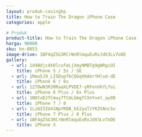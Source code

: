 ```yaml
---
layout: produk-casinghp
title: How to Train The Dragon iPhone Case
categories: apple

# Produk
product-title: How to Train The Dragon iPhone Case
harga: 90000
sku: hn-0053
image-drive: 1BF4qZ5G3RCrWnRlmquEuRxJdX3Lv7oDE
gallery:
  - url: 1d4Bdjc4X0lcufeLjXmyNMBTg9gNRgiOI
    title: iPhone 5 / 5s / SE
  - url: 1Rmu5J9_LI5DupfkCQGqVKAbrYHlsd-dE
    title: iPhone 6 / 6s
  - url: 1Z7OwN3R30RaaXLPVDE7-yRFenUkYLfoi
    title: iPhone 6 Plus / 6s Plus
  - url: 1NOtxDJfCmuy7TCmLGmgfCXnYvet_ay88
    title: iPhone 7 / 8
  - url: 1Li6I5IU41NpYRDB_b52yaTzYKZVAncSv
    title: iPhone 7 Plus / 8 Plus
  - url: 1BF4qZ5G3RCrWnRlmquEuRxJdX3Lv7oDE
    title: iPhone X
---
```


